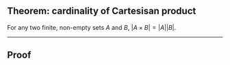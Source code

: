 ## Theorem: cardinality of Cartesisan product

For any two finite, non-empty sets $A$ and $B$, $|A \times B| = |A| |B|$.

---

## Proof